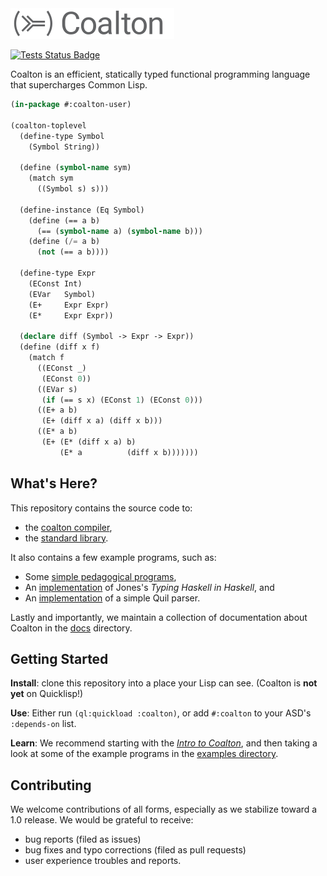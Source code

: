 <img src="docs/assets/coalton-logotype-gray.svg" style="zoom:50%;" />

[![Tests Status Badge](https://github.com/coalton-lang/coalton/actions/workflows/main.yml/badge.svg)](https://github.com/coalton-lang/coalton/actions/workflows/main.yml)

Coalton is an efficient, statically typed functional programming language that supercharges Common Lisp.

```lisp
(in-package #:coalton-user)

(coalton-toplevel
  (define-type Symbol
    (Symbol String))

  (define (symbol-name sym)
    (match sym
      ((Symbol s) s)))

  (define-instance (Eq Symbol)
    (define (== a b)
      (== (symbol-name a) (symbol-name b)))
    (define (/= a b)
      (not (== a b))))
  
  (define-type Expr
    (EConst Int)
    (EVar   Symbol)
    (E+     Expr Expr)
    (E*     Expr Expr))

  (declare diff (Symbol -> Expr -> Expr))
  (define (diff x f)
    (match f
      ((EConst _)
       (EConst 0))
      ((EVar s)
       (if (== s x) (EConst 1) (EConst 0)))
      ((E+ a b)
       (E+ (diff x a) (diff x b)))
      ((E* a b)
       (E+ (E* (diff x a) b)
           (E* a          (diff x b)))))))
```

## What's Here?

This repository contains the source code to:

- the [coalton compiler](src/),
- the [standard library](src/library/).

It also contains a few example programs, such as:

- Some [simple pedagogical programs](examples/small-coalton-programs/),
- An [implementation](examples/thih/) of Jones's *Typing Haskell in Haskell*, and
- An [implementation](examples/quil-coalton/) of a simple Quil parser.

Lastly and importantly, we maintain a collection of documentation about Coalton in the [docs](docs/) directory.

## Getting Started

**Install**: clone this repository into a place your Lisp can see. (Coalton is **not yet** on Quicklisp!)

**Use**: Either run `(ql:quickload :coalton)`, or add `#:coalton` to your ASD's `:depends-on` list.

**Learn**: We recommend starting with the [*Intro to Coalton*](docs/intro-to-coalton.md), and then taking a look at some of the example programs in the [examples directory](examples/).

## Contributing

We welcome contributions of all forms, especially as we stabilize toward a 1.0 release. We would be grateful to receive:

- bug reports (filed as issues)
- bug fixes and typo corrections (filed as pull requests)
- user experience troubles and reports.

